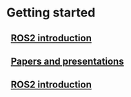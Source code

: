 <!--
layout: default
title: Resources
nav_order: 4
-->

# Getting started
## &nbsp;&nbsp;[ROS2 introduction](ros2_introduction.md)

## &nbsp;&nbsp;[Papers and presentations](papers_and_presentation.md)

## &nbsp;&nbsp;[ROS2 introduction](ros2_introduction.md)

